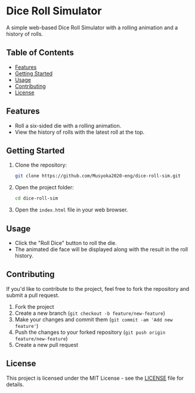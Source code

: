 # Dice Roll Simulator

A simple web-based Dice Roll Simulator with a rolling animation and a history of rolls.

## Table of Contents

- [Features](#features)
- [Getting Started](#getting-started)
- [Usage](#usage)
- [Contributing](#contributing)
- [License](#license)

## Features

- Roll a six-sided die with a rolling animation.
- View the history of rolls with the latest roll at the top.

## Getting Started

1. Clone the repository:

    ```bash
    git clone https://github.com/Musyoka2020-eng/dice-roll-sim.git
    ```

2. Open the project folder:

    ```bash
    cd dice-roll-sim
    ```

3. Open the `index.html` file in your web browser.

## Usage

- Click the "Roll Dice" button to roll the die.
- The animated die face will be displayed along with the result in the roll history.

## Contributing

If you'd like to contribute to the project, feel free to fork the repository and submit a pull request.

1. Fork the project
2. Create a new branch (`git checkout -b feature/new-feature`)
3. Make your changes and commit them (`git commit -am 'Add new feature'`)
4. Push the changes to your forked repository (`git push origin feature/new-feature`)
5. Create a new pull request

## License

This project is licensed under the MIT License - see the [LICENSE](LICENSE) file for details.

